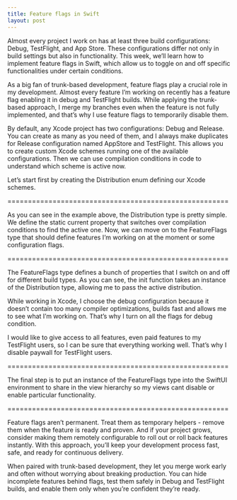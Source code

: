 ```yaml
---
title: Feature flags in Swift
layout: post
---
```


Almost every project I work on has at least three build configurations: Debug, TestFlight, and App Store. These configurations differ not only in build settings but also in functionality. This week, we’ll learn how to implement feature flags in Swift, which allow us to toggle on and off specific functionalities under certain conditions.

As a big fan of trunk-based development, feature flags play a crucial role in my development. Almost every feature I’m working on recently has a feature flag enabling it in debug and TestFlight builds. While applying the trunk-based approach, I merge my branches even when the feature is not fully implemented, and that’s why I use feature flags to temporarily disable them.

By default, any Xcode project has two configurations: Debug and Release. You can create as many as you need of them, and I always make duplicates for Release configuration named AppStore and TestFlight. This allows you to create custom Xcode schemes running one of the available configurations. Then we can use compilation conditions in code to understand which scheme is active now.

Let’s start first by creating the Distribution enum defining our Xcode schemes.

======================================================

As you can see in the example above, the Distribution type is pretty simple. We define the static current property that switches over compilation conditions to find the active one. Now, we can move on to the FeatureFlags type that should define features I’m working on at the moment or some configuration flags.

======================================================

The FeatureFlags type defines a bunch of properties that I switch on and off for different build types. As you can see, the init function takes an instance of the Distribution type, allowing me to pass the active distribution. 

While working in Xcode, I choose the debug configuration because it doesn’t contain too many compiler optimizations, builds fast and allows me to see what I’m working on. That’s why I turn on all the flags for debug condition.

I would like to give access to all features, even paid features to my TestFlight users, so I can be sure that everything working well. That’s why I disable paywall for TestFlight users.

======================================================

The final step is to put an instance of the FeatureFlags type into the SwiftUI environment to share in the view hierarchy so my views cant disable or enable particular functionality.

======================================================

Feature flags aren’t permanent. Treat them as temporary helpers - remove them when the feature is ready and proven. And if your project grows, consider making them remotely configurable to roll out or roll back features instantly. With this approach, you’ll keep your development process fast, safe, and ready for continuous delivery.

When paired with trunk-based development, they let you merge work early and often without worrying about breaking production. You can hide incomplete features behind flags, test them safely in Debug and TestFlight builds, and enable them only when you’re confident they’re ready.
